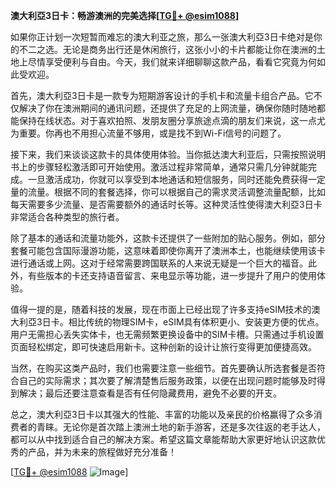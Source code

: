 **澳大利亞3日卡：畅游澳洲的完美选择[[TG💪+ @esim1088](https://t.me/s/esim1088)]**

如果你正计划一次短暂而难忘的澳大利亚之旅，那么一张澳大利亞3日卡绝对是你的不二之选。无论是商务出行还是休闲旅行，这张小小的卡片都能让你在澳洲的土地上尽情享受便利与自由。今天，我们就来详细聊聊这款产品，看看它究竟为何如此受欢迎。

首先，澳大利亞3日卡是一款专为短期游客设计的手机卡和流量卡组合产品。它不仅解决了你在澳洲期间的通讯问题，还提供了充足的上网流量，确保你随时随地都能保持在线状态。对于喜欢拍照、发朋友圈分享旅途点滴的朋友们来说，这一点尤为重要。你再也不用担心流量不够用，或是找不到Wi-Fi信号的问题了。

接下来，我们来谈谈这款卡的具体使用体验。当你抵达澳大利亚后，只需按照说明书上的步骤轻松激活即可开始使用。激活过程非常简单，通常只需几分钟就能完成。一旦激活成功，你就可以享受到本地通话和短信服务，同时还能免费获得一定量的流量。根据不同的套餐选择，你可以根据自己的需求灵活调整流量配额，比如每天需要多少流量、是否需要额外的通话时长等。这种灵活性使得澳大利亞3日卡非常适合各种类型的旅行者。

除了基本的通话和流量功能外，这款卡还提供了一些附加的贴心服务。例如，部分套餐可能包含国际漫游功能，这意味着即使你离开了澳洲本土，也能继续使用该卡进行通话或上网。这对于经常需要跨国联系的人来说无疑是一个巨大的福音。此外，有些版本的卡还支持语音留言、来电显示等功能，进一步提升了用户的使用体验。

值得一提的是，随着科技的发展，现在市面上已经出现了许多支持eSIM技术的澳大利亞3日卡。相比传统的物理SIM卡，eSIM具有体积更小、安装更方便的优点。用户无需担心丢失实体卡，也无需频繁更换设备中的SIM卡槽。只需通过手机设置页面轻松绑定，即可快速启用新卡。这种创新的设计让旅行变得更加便捷高效。

当然，在购买这类产品时，我们也需要注意一些细节。首先要确认所选套餐是否符合自己的实际需求；其次要了解清楚售后服务政策，以便在出现问题时能够及时得到解决；最后还要注意查看是否有任何隐藏费用，避免不必要的开支。

总之，澳大利亞3日卡以其强大的性能、丰富的功能以及亲民的价格赢得了众多消费者的青睐。无论你是首次踏上澳洲土地的新手游客，还是多次往返的老手达人，都可以从中找到适合自己的解决方案。希望这篇文章能帮助大家更好地认识这款优秀的产品，并为未来的旅程做好充分准备！

[[TG💪+ @esim1088](https://t.me/s/esim1088) ![Image](https://i.postimg.cc/4NQfJmqS/Snipaste-2025-05-13-00-14-12.png)]